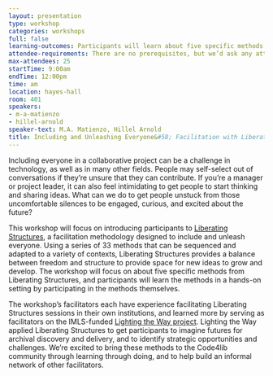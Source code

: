 ```yaml
---
layout: presentation
type: workshop
categories: workshops
full: false
learning-outcomes: Participants will learn about five specific methods from Liberating Structures that can be adapted to a variety of contexts. We will also provide some additional context on how to facilitate effectively. Participants will receive a copy of all presentation materials for reuse under a Creative Commons license.
attendee-requirements: There are no prerequisites, but we’d ask any attendees to stay for the whole workshop, and to bring paper and a writing implement.
max-attendees: 25
startTime: 9:00am
endTime: 12:00pm
time: am
location: hayes-hall
room: 401
speakers:
- m-a-matienzo
- hillel-arnold
speaker-text: M.A. Matienzo, Hillel Arnold
title: Including and Unleashing Everyone&#58; Facilitation with Liberating Structures
---
```

Including everyone in a collaborative project can be a challenge in technology, as well as in many other fields. People may self-select out of conversations if they’re unsure that they can contribute. If you’re a manager or project leader, it can also feel intimidating to get people to start thinking and sharing ideas. What can we do to get people unstuck from those uncomfortable silences to be engaged, curious, and excited about the future?

This workshop will focus on introducing participants to [Liberating Structures](https://www.liberatingstructures.com/), a facilitation methodology designed to include and unleash everyone. Using a series of 33 methods that can be sequenced and adapted to a variety of contexts, Liberating Structures provides a balance between freedom and structure to provide space for new ideas to grow and develop. The workshop will focus on about five specific methods from Liberating Structures, and participants will learn the methods in a hands-on setting by participating in the methods themselves.

The workshop’s facilitators each have experience facilitating Liberating Structures sessions in their own institutions, and learned more by serving as facilitators on the IMLS-funded [Lighting the Way project](https://lightingtheway.stanford.edu/). Lighting the Way applied Liberating Structures to get participants to imagine futures for archival discovery and delivery, and to identify strategic opportunities and challenges. We’re excited to bring these methods to the Code4lib community through learning through doing, and to help build an informal network of other facilitators.
